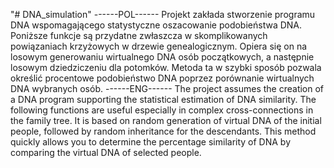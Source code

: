 "# DNA_simulation" 
------POL------
Projekt zakłada stworzenie programu DNA wspomagającego statystyczne oszacowanie podobieństwa DNA. Poniższe funkcje są przydatne zwłaszcza w skomplikowanych powiązaniach krzyżowych w drzewie genealogicznym. Opiera się on na losowym generowaniu wirtualnego DNA osób początkowych, a następnie losowym dziedziczeniu dla potomków. Metoda ta w szybki sposób pozwala określić procentowe podobieństwo DNA poprzez porównanie wirtualnych DNA wybranych osób.
------ENG------
The project assumes the creation of a DNA program supporting the statistical estimation of DNA similarity. The following functions are useful especially in complex cross-connections in the family tree. It is based on random generation of virtual DNA of the initial people, followed by random inheritance for the descendants. This method quickly allows you to determine the percentage similarity of DNA by comparing the virtual DNA of selected people.